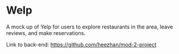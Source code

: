# Welp

A mock up of Yelp for users to explore restaurants in the area, leave reviews, and make reservations.

Link to back-end: https://github.com/heezhan/mod-2-project
